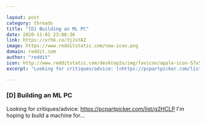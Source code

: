 ```yaml
---

layout: post
category: threads
title: "[D] Building an ML PC"
date: 2020-11-01 23:08:36
link: https://vrhk.co/3jJsYAZ
image: https://www.redditstatic.com/new-icon.png
domain: reddit.com
author: "reddit"
icon: http://www.redditstatic.com/desktop2x/img/favicon/apple-icon-57x57.png
excerpt: "Looking for critiques/advice: [<https://pcpartpicker.com/list/g2HCLP>](<https://pcpartpicker.com/list/g2HCLP>) I'm hoping to build a machine for..."

---
```


### [D] Building an ML PC

Looking for critiques/advice: [<https://pcpartpicker.com/list/g2HCLP>](<https://pcpartpicker.com/list/g2HCLP>) I'm hoping to build a machine for...